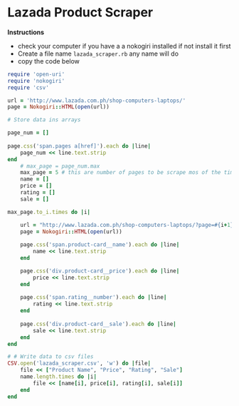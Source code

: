 # Lazada Product Scraper

**Instructions**
* check your computer if you have a a nokogiri installed if not install it first
* Create a file name `lazada_scraper.rb` any name will do
* copy the code below

```ruby
require 'open-uri'
require 'nokogiri'
require 'csv'

url = 'http://www.lazada.com.ph/shop-computers-laptops/'
page = Nokogiri::HTML(open(url))

# Store data ins arrays

page_num = []
 
page.css('span.pages a[href]').each do |line|
	page_num << line.text.strip
end
	# max_page = page_num.max
	max_page = 5 # this are number of pages to be scrape mos of the time you choose the max page number
	name = []
	price = []
	rating = []
	sale = []

max_page.to_i.times do |i|

	url = "http://www.lazada.com.ph/shop-computers-laptops/?page=#{i+1}"
	page = Nokogiri::HTML(open(url))
 
	page.css('span.product-card__name').each do |line|
		name << line.text.strip
	end

	page.css('div.product-card__price').each do |line|
		price << line.text.strip
	end
	
	page.css('span.rating__number').each do |line|
		rating << line.text.strip
	end
	
	page.css('div.product-card__sale').each do |line|
		sale << line.text.strip
	end
end

# # Write data to csv files
CSV.open('lazada_scraper.csv', 'w') do |file|
	file << ["Product Name", "Price", "Rating", "Sale"]
	name.length.times do |i|
		file << [name[i], price[i], rating[i], sale[i]]
	end
end
```

